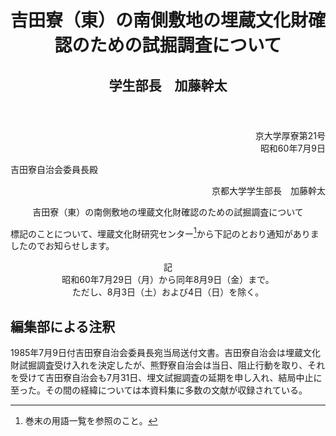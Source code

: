 <header>
<h1 class="title">吉田寮（東）の南側敷地の埋蔵文化財確認のための試掘調査について</h1>
<h2 class="author">学生部長　加藤幹太</h2>
</header>

<p style="text-align:right;">京大学厚寮第21号<br/>昭和60年7月9日</p>
<p>吉田寮自治会委員長殿</p>
<p style="text-align:right;">京都大学学生部長　加藤幹太</p>
<p style="text-align:center;">吉田寮（東）の南側敷地の埋蔵文化財確認のための試掘調査について</p>

標記のことについて、埋蔵文化財研究センター[^＊２]から下記のとおり通知がありましたのでお知らせします。

<p style="text-align:center;">
記
<br/>
昭和60年7月29日（月）から同年8月9日（金）まで。
<br/>
ただし、8月3日（土）および4日（日）を除く。
</p>

## 編集部による注釈
1985年7月9日付吉田寮自治会委員長宛当局送付文書。吉田寮自治会は埋蔵文化財試掘調査受け入れを決定したが、熊野寮自治会は当日、阻止行動を取り、それを受けて吉田寮自治会も7月31日、埋文試掘調査の延期を申し入れ、結局中止に至った。その間の経緯については本資料集に多数の文献が収録されている。

[^＊２]: 巻末の用語一覧を参照のこと。
